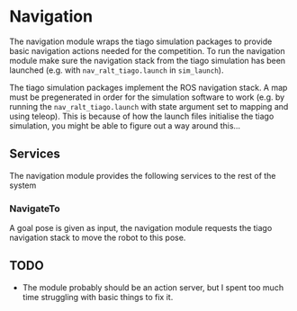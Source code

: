 # Navigation

The navigation module wraps the tiago simulation packages to provide basic navigation actions needed for the competition. To run the navigation module make sure the navigation stack from the tiago simulation has been launched (e.g. with `nav_ralt_tiago.launch` in `sim_launch`).

The tiago simulation packages implement the ROS navigation stack. A map must be pregenerated in order for the simulation software to work (e.g. by running the `nav_ralt_tiago.launch` with state argument set to mapping and using teleop). This is because of how the launch files initialise the tiago simulation, you might be able to figure out a way around this...

## Services

The navigation module provides the following services to the rest of the system

### NavigateTo

A goal pose is given as input, the navigation module requests the tiago navigation stack to move the robot to this pose. 

## TODO

- The module probably should be an action server, but I spent too much time struggling with basic things to fix it.